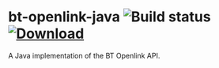 # bt-openlink-java ![Build status](https://travis-ci.org/BT-OpenSource/bt-openlink-java.svg?branch=master) [ ![Download](https://api.bintray.com/packages/gregdthomas/bt-openlink/bt-openlink-java/images/download.svg) ](https://bintray.com/gregdthomas/bt-openlink/bt-openlink-java/_latestVersion)

A Java implementation of the BT Openlink API.
